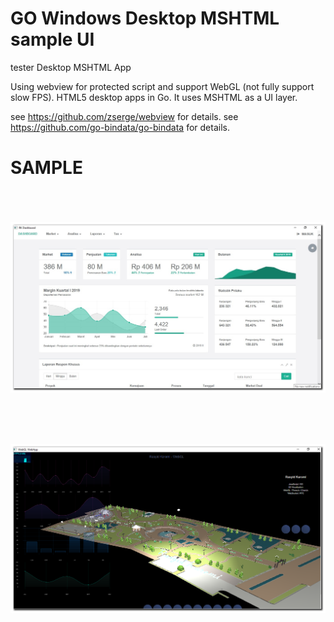 # GO Windows Desktop MSHTML sample UI 

tester Desktop MSHTML App


  Using webview for protected script and support WebGL (not fully support slow FPS).
  HTML5 desktop apps in Go. It uses MSHTML as a UI layer.

  see https://github.com/zserge/webview for details.
  see https://github.com/go-bindata/go-bindata for details.




# SAMPLE 


<div>
  <br><br><br>
 </div>

<div align="center" >
<img  src="https://raw.githubusercontent.com/rasyidkaromi/desktopweb/master/dashboardscreen.png"  width="780px"  />
</div>

<br><br><br>
  <div align="center" >
<img  src="https://raw.githubusercontent.com/rasyidkaromi/desktopweb/master/webglscreen.png"  width="780px"  />
</div>
  
  <div>
  <br><br><br>
 </div>


